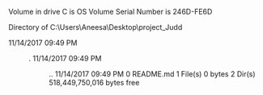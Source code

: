 Volume in drive C is OS
 Volume Serial Number is 246D-FE6D

 Directory of C:\Users\Aneesa\Desktop\project_Judd

11/14/2017  09:49 PM    <DIR>          .
11/14/2017  09:49 PM    <DIR>          ..
11/14/2017  09:49 PM                 0 README.md
               1 File(s)              0 bytes
               2 Dir(s)  518,449,750,016 bytes free
